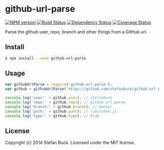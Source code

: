# github-url-parse 
[![NPM version][npm-image]][npm-url] [![Build Status][travis-image]][travis-url] [![Dependency Status][daviddm-url]][daviddm-image] [![Coverage Status][coveralls-image]][coveralls-url]

Parse the github user, repo, branch and other things from a GitHub url.


## Install

```bash
$ npm install --save github-url-parse
```


## Usage

```javascript
var githubUrlParse = require('github-url-parse');
var github = githubUrlParse('https://github.com/stefanbuck/github-url-parse/blob/master/lib/index.js');

console.log('user:' + github.user); // stefanbuck
console.log('repo:' + github.repo); // github-url-parse
console.log('branch:' + github.branch); // master
console.log('path:' + github.path); // lib/index.js
console.log('type:' + github.type); // blob
```


## License

Copyright (c) 2014 Stefan Buck. Licensed under the MIT license.



[npm-url]: https://npmjs.org/package/github-url-parse
[npm-image]: https://badge.fury.io/js/github-url-parse.svg
[travis-url]: https://travis-ci.org/stefanbuck/github-url-parse
[travis-image]: https://travis-ci.org/stefanbuck/github-url-parse.svg?branch=master
[daviddm-url]: https://david-dm.org/stefanbuck/github-url-parse.svg?theme=shields.io
[daviddm-image]: https://david-dm.org/stefanbuck/github-url-parse
[coveralls-url]: https://coveralls.io/r/stefanbuck/github-url-parse
[coveralls-image]: https://coveralls.io/repos/stefanbuck/github-url-parse/badge.png
